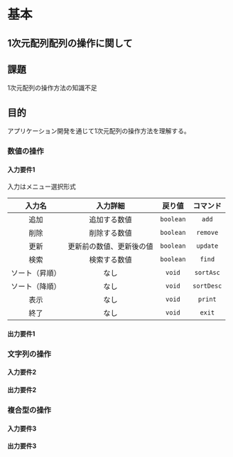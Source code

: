 # 基本

## $1$次元配列配列の操作に関して

## 課題

$1$次元配列の操作方法の知識不足

## 目的

アプリケーション開発を通じて$1$次元配列の操作方法を理解する。

### 数値の操作

#### 入力要件1

入力はメニュー選択形式

|     入力名     |         入力詳細         |    戻り値     |    コマンド    |
| :------------: | :----------------------: | :-----------: | :------------: |
|      追加      |       追加する数値       | ```boolean``` |   ```add```    |
|      削除      |       削除する数値       | ```boolean``` |  ```remove```  |
|      更新      | 更新前の数値、更新後の値 | ```boolean``` |  ```update```  |
|      検索      |       検索する数値       | ```boolean``` |   ```find```   |
| ソート（昇順） |           なし           |  ```void```   | ```sortAsc```  |
| ソート（降順） |           なし           |  ```void```   | ```sortDesc``` |
|      表示      |           なし           |  ```void```   |  ```print```   |
|      終了      |           なし           |  ```void```   |   ```exit```   |

#### 出力要件1

### 文字列の操作

#### 入力要件2

#### 出力要件2

### 複合型の操作

#### 入力要件3

#### 出力要件3
